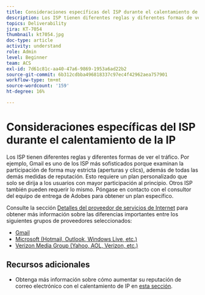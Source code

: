 ```yaml
---
title: Consideraciones específicas del ISP durante el calentamiento de la IP
description: Los ISP tienen diferentes reglas y diferentes formas de ver el tráfico. Esto requiere un plan personalizado que se dirija únicamente a los usuarios con mayor participación al principio.
topics: Deliverability
jira: KT-7054
thumbnail: kt7054.jpg
doc-type: article
activity: understand
role: Admin
level: Beginner
team: ACS
exl-id: 7d61c81c-aa40-47a6-9869-1953a6ad22b2
source-git-commit: 6b312cdbba496818337c97ec4f42962aea757901
workflow-type: tm+mt
source-wordcount: '159'
ht-degree: 16%

---
```


# Consideraciones específicas del ISP durante el calentamiento de la IP

Los ISP tienen diferentes reglas y diferentes formas de ver el tráfico. Por ejemplo, Gmail es uno de los ISP más sofisticados porque examinan la participación de forma muy estricta (aperturas y clics), además de todas las demás medidas de reputación. Esto requiere un plan personalizado que solo se dirija a los usuarios con mayor participación al principio. Otros ISP también pueden requerir lo mismo. Póngase en contacto con el consultor del equipo de entrega de Adobes para obtener un plan específico.

Consulte la sección [Detalles del proveedor de servicios de Internet](/help/internet-service-provider-specifics/overview.md) para obtener más información sobre las diferencias importantes entre los siguientes grupos de proveedores seleccionados:

* [Gmail](/help/internet-service-provider-specifics/gmail.md)
* [Microsoft (Hotmail, Outlook, Windows Live, etc.)](/help/internet-service-provider-specifics/microsoft.md)
* [Verizon Media Group (Yahoo, AOL, Verizon, etc.)](/help/internet-service-provider-specifics/verizon-media-group.md)

## Recursos adicionales

* Obtenga más información sobre cómo aumentar su reputación de correo electrónico con el calentamiento de IP en [esta sección](/help/additional-resources/increase-reputation-with-ip-warming.md).
